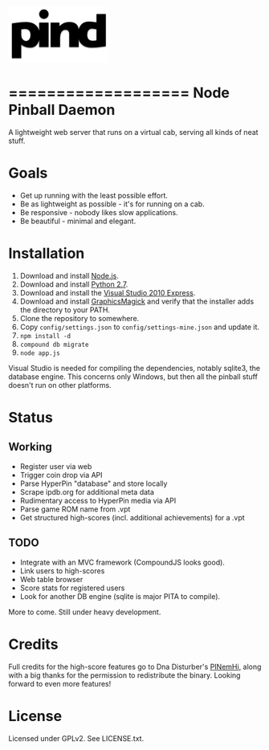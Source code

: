 ![pind](app/_public/img/logo.png)

===================
Node Pinball Daemon
===================

A lightweight web server that runs on a virtual cab, serving all
kinds of neat stuff.

Goals
=====
* Get up running with the least possible effort.
* Be as lightweight as possible - it's for running on a cab.
* Be responsive - nobody likes slow applications.
* Be beautiful - minimal and elegant.

Installation
============

1. Download and install [Node.js](http://nodejs.org/).
2. Download and install [Python 2.7](http://www.python.org/download/releases/2.7.3/).
3. Download and install the [Visual Studio 2010 Express](http://go.microsoft.com/?linkid=9709949).
4. Download and install [GraphicsMagick](http://www.graphicsmagick.org/download.html) and verify that the installer adds the directory to your PATH.
5. Clone the repository to somewhere.
6. Copy `config/settings.json` to `config/settings-mine.json` and update it.
7. `npm install -d`
8. `compound db migrate`
9. `node app.js`

Visual Studio is needed for compiling the dependencies, notably
sqlite3, the database engine. This concerns only Windows, but then
all the pinball stuff doesn't run on other platforms.

Status
======

Working
-------

* Register user via web
* Trigger coin drop via API
* Parse HyperPin "database" and store locally
* Scrape ipdb.org for additional meta data
* Rudimentary access to HyperPin media via API
* Parse game ROM name from .vpt
* Get structured high-scores (incl. additional achievements) for a .vpt

TODO
----

* Integrate with an MVC framework (CompoundJS looks good).
* Link users to high-scores
* Web table browser
* Score stats for registered users
* Look for another DB engine (sqlite is major PITA to compile).

More to come. Still under heavy development.

Credits
=======

Full credits for the high-score features go to Dna Disturber's [PINemHi](http://www.pinemhi.com/),
along with a big thanks for the permission to redistribute the binary. Looking
forward to even more features!


License
=======

Licensed under GPLv2. See LICENSE.txt.
